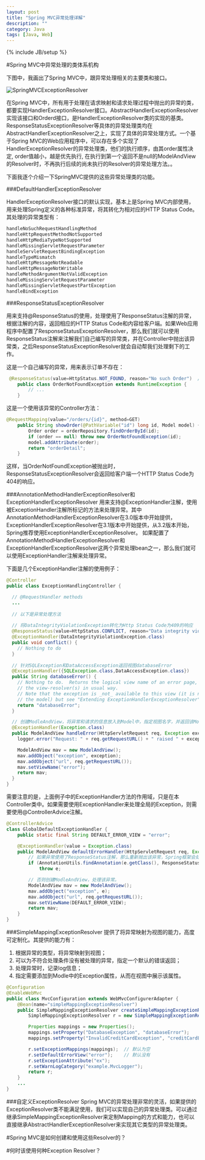 ```yaml
---
layout: post
title: "Spring MVC异常处理详解"
description: ""
category: Java
tags: [Java, Web]
---
```

{% include JB/setup %}

#Spring MVC中异常处理的类体系机构

下图中，我画出了Spring MVC中，跟异常处理相关的主要类和接口。

![SpringMVCExceptionResolver](http://zhaox.github.io/assets/images/SpringMVCExceptionResolver.png)

在Spring MVC中，所有用于处理在请求映射和请求处理过程中抛出的异常的类，都要实现HandlerExceptionResolver接口。AbstractHandlerExceptionResolver实现该接口和Orderd接口，是HandlerExceptionResolver类的实现的基类。ResponseStatusExceptionResolver等具体的异常处理类均在AbstractHandlerExceptionResolver之上，实现了具体的异常处理方式。一个基于Spring MVC的Web应用程序中，可以存在多个实现了HandlerExceptionResolver的异常处理类，他们的执行顺序，由其order属性决定, order值越小，越是优先执行, 在执行到第一个返回不是null的ModelAndView的Resolver时，不再执行后续的尚未执行的Resolver的异常处理方法。。

下面我逐个介绍一下SpringMVC提供的这些异常处理类的功能。

###DefaultHandlerExceptionResolver

HandlerExceptionResolver接口的默认实现，基本上是Spring MVC内部使用，用来处理Spring定义的各种标准异常，将其转化为相对应的HTTP Status Code。其处理的异常类型有：

``` java
handleNoSuchRequestHandlingMethod
handleHttpRequestMethodNotSupported
handleHttpMediaTypeNotSupported
handleMissingServletRequestParameter
handleServletRequestBindingException
handleTypeMismatch
handleHttpMessageNotReadable
handleHttpMessageNotWritable
handleMethodArgumentNotValidException
handleMissingServletRequestParameter
handleMissingServletRequestPartException
handleBindException
```

###ResponseStatusExceptionResolver

用来支持@ResponseStatus的使用，处理使用了ResponseStatus注解的异常，根据注解的内容，返回相应的HTTP Status Code和内容给客户端。如果Web应用程序中配置了ResponseStatusExceptionResolver，那么我们就可以使用ResponseStatus注解来注解我们自己编写的异常类，并在Controller中抛出该异常类，之后ResponseStatusExceptionResolver就会自动帮我们处理剩下的工作。

这是一个自己编写的异常，用来表示订单不存在：

``` java
 @ResponseStatus(value=HttpStatus.NOT_FOUND, reason="No such Order")  // 404
    public class OrderNotFoundException extends RuntimeException {
        // ...
    }
```

这是一个使用该异常的Controller方法：

``` java
@RequestMapping(value="/orders/{id}", method=GET)
    public String showOrder(@PathVariable("id") long id, Model model) {
        Order order = orderRepository.findOrderById(id);
        if (order == null) throw new OrderNotFoundException(id);
        model.addAttribute(order);
        return "orderDetail";
    }
```

这样，当OrderNotFoundException被抛出时，ResponseStatusExceptionResolver会返回给客户端一个HTTP Status Code为404的响应。


###AnnotationMethodHandlerExceptionResolver和ExceptionHandlerExceptionResolver
用来支持@ExceptionHandler注解，使用被ExceptionHandler注解所标记的方法来处理异常。其中AnnotationMethodHandlerExceptionResolver在3.0版本中开始提供，ExceptionHandlerExceptionResolver在3.1版本中开始提供，从3.2版本开始，Spring推荐使用ExceptionHandlerExceptionResolver。
如果配置了AnnotationMethodHandlerExceptionResolver和ExceptionHandlerExceptionResolver这两个异常处理bean之一，那么我们就可以使用ExceptionHandler注解来处理异常。

下面是几个ExceptionHandler注解的使用例子：

``` java
@Controller
public class ExceptionHandlingController {

  // @RequestHandler methods
  ...
  
  // 以下是异常处理方法
  
  // 将DataIntegrityViolationException转化为Http Status Code为409的响应
  @ResponseStatus(value=HttpStatus.CONFLICT, reason="Data integrity violation")  // 409
  @ExceptionHandler(DataIntegrityViolationException.class)
  public void conflict() {
    // Nothing to do
  }
  
  // 针对SQLException和DataAccessException返回视图databaseError
  @ExceptionHandler({SQLException.class,DataAccessException.class})
  public String databaseError() {
    // Nothing to do.  Returns the logical view name of an error page, passed to
    // the view-resolver(s) in usual way.
    // Note that the exception is _not_ available to this view (it is not added to
    // the model) but see "Extending ExceptionHandlerExceptionResolver" below.
    return "databaseError";
  }

  // 创建ModleAndView，将异常和请求的信息放入到Model中，指定视图名字，并返回该ModleAndView
  @ExceptionHandler(Exception.class)
  public ModelAndView handleError(HttpServletRequest req, Exception exception) {
    logger.error("Request: " + req.getRequestURL() + " raised " + exception);

    ModelAndView mav = new ModelAndView();
    mav.addObject("exception", exception);
    mav.addObject("url", req.getRequestURL());
    mav.setViewName("error");
    return mav;
  }
}
```

需要注意的是，上面例子中的ExceptionHandler方法的作用域，只是在本Controller类中。如果需要使用ExceptionHandler来处理全局的Exception，则需要使用@ControllerAdvice注解。

``` java
@ControllerAdvice
class GlobalDefaultExceptionHandler {
    public static final String DEFAULT_ERROR_VIEW = "error";

    @ExceptionHandler(value = Exception.class)
    public ModelAndView defaultErrorHandler(HttpServletRequest req, Exception e) throws Exception {
        // 如果异常使用了ResponseStatus注解，那么重新抛出该异常，Spring框架会处理该异常。 
        if (AnnotationUtils.findAnnotation(e.getClass(), ResponseStatus.class) != null)
            throw e;

        // 否则创建ModleAndView，处理该异常。
        ModelAndView mav = new ModelAndView();
        mav.addObject("exception", e);
        mav.addObject("url", req.getRequestURL());
        mav.setViewName(DEFAULT_ERROR_VIEW);
        return mav;
    }
}
```

###SimpleMappingExceptionResolver
提供了将异常映射为视图的能力，高度可定制化。其提供的能力有：
1. 根据异常的类型，将异常映射到视图；
2. 可以为不符合处理条件没有被处理的异常，指定一个默认的错误返回；
3. 处理异常时，记录log信息；
4. 指定需要添加到Modle中的Exception属性，从而在视图中展示该属性。

``` java
@Configuration
@EnableWebMvc 
public class MvcConfiguration extends WebMvcConfigurerAdapter {
    @Bean(name="simpleMappingExceptionResolver")
    public SimpleMappingExceptionResolver createSimpleMappingExceptionResolver() {
        SimpleMappingExceptionResolver r = new SimpleMappingExceptionResolver();

        Properties mappings = new Properties();
        mappings.setProperty("DatabaseException", "databaseError");
        mappings.setProperty("InvalidCreditCardException", "creditCardError");

        r.setExceptionMappings(mappings);  // 默认为空
        r.setDefaultErrorView("error");    // 默认没有
        r.setExceptionAttribute("ex"); 
        r.setWarnLogCategory("example.MvcLogger"); 
        return r;
    }
    ...
}
```


###自定义ExceptionResolver
Spring MVC的异常处理非常的灵活，如果提供的ExceptionResolver类不能满足使用，我们可以实现自己的异常处理类。可以通过继承SimpleMappingExceptionResolver来定制Mapping的方式和能力，也可以直接继承AbstractHandlerExceptionResolver来实现其它类型的异常处理类。


#Spring MVC是如何创建和使用这些Resolver的？


#何时该使用何种Exception Resolver？
